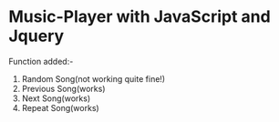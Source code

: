 # Music-Player with JavaScript and Jquery

Function added:-
1) Random Song(not working quite fine!)
2) Previous Song(works)
3) Next Song(works)
4) Repeat Song(works)
